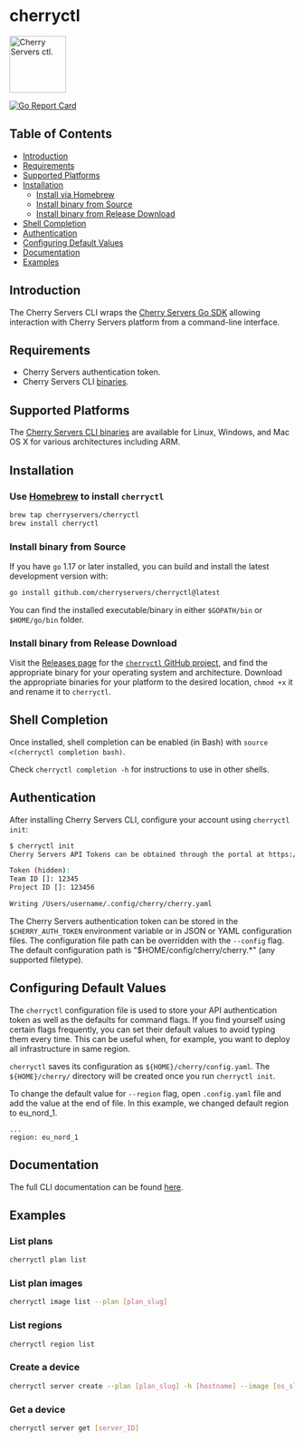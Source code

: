 cherryctl
================
<p align="left">
    <img width="100" height="100" src="https://pbs.twimg.com/profile_images/900630217630285824/p46dA56X_400x400.jpg" alt="Cherry Servers ctl." />
</p>
<p align="left">
  <a href="https://goreportcard.com/report/github.com/cherryservers/cherryctl">
    <img src="https://goreportcard.com/badge/github.com/cherryservers/cherryctl" alt="Go Report Card" />
  </a>
</p>

## Table of Contents

* [Introduction](#introduction)
* [Requirements](#requirements)
* [Supported Platforms](#supported-platforms)
* [Installation](#installation)
  * [Install via Homebrew](#use-homebrew-to-install-cherryctl)
  * [Install binary from Source](#install-binary-from-source)
  * [Install binary from Release Download](#install-binary-from-release-download)
* [Shell Completion](#shell-completion)
* [Authentication](#authentication)
* [Configuring Default Values](#configuring-default-values)
* [Documentation](#documentation)
* [Examples](#examples)

## Introduction

The Cherry Servers CLI wraps the [Cherry Servers Go SDK](https://github.com/cherryservers/cherrygo) allowing interaction with Cherry Servers platform from a command-line interface.

## Requirements

* Cherry Servers authentication token.
* Cherry Servers CLI [binaries](https://github.com/cherryservers/cherryctl/releases).

## Supported Platforms

The [Cherry Servers CLI binaries](https://github.com/cherryservers/cherryctl/releases) are available for Linux, Windows, and Mac OS X for various architectures including ARM.

## Installation

### Use [Homebrew](https://brew.sh/) to install `cherryctl`

```sh
brew tap cherryservers/cherryctl
brew install cherryctl
```

### Install binary from Source

If you have `go` 1.17 or later installed, you can build and install the latest development version with:

```sh
go install github.com/cherryservers/cherryctl@latest
```

You can find the installed executable/binary in either `$GOPATH/bin` or `$HOME/go/bin` folder.

### Install binary from Release Download

Visit the [Releases page](https://github.com/cherryservers/cherryctl/releases) for the
[`cherryctl` GitHub project](https://github.com/cherryservers/cherryctl), and find the
appropriate binary for your operating system and architecture. Download the appropriate binaries for your platform to the desired location, `chmod +x` it and rename it to `cherryctl`.

## Shell Completion

Once installed, shell completion can be enabled (in Bash) with `source <(cherryctl completion bash)`.

Check `cherryctl completion -h` for instructions to use in other shells.

## Authentication

After installing Cherry Servers CLI, configure your account using `cherryctl init`:

```bash
$ cherryctl init
Cherry Servers API Tokens can be obtained through the portal at https://portal.cherryservers.com/.

Token (hidden): 
Team ID []: 12345
Project ID []: 123456

Writing /Users/username/.config/cherry/cherry.yaml
```

The Cherry Servers authentication token can be stored in the `$CHERRY_AUTH_TOKEN` environment variable or in JSON or YAML configuration files. The configuration file path can be overridden with the `--config` flag.  The default configuration path is "$HOME/config/cherry/cherry.*" (any supported filetype).

## Configuring Default Values

The `cherryctl` configuration file is used to store your API authentication token as well as the defaults for command flags. If you find yourself using certain flags frequently, you can set their default values to avoid typing them every time. This can be useful when, for example, you want to deploy all infrastructure in same region.

`cherryctl` saves its configuration as `${HOME}/cherry/config.yaml`. The `${HOME}/cherry/` directory will be created once you run `cherryctl init`.

To change the default value for `--region` flag, open `.config.yaml` file and add the value at the end of file. In this example, we changed default region to eu_nord_1.
```
...
region: eu_nord_1
```

## Documentation

The full CLI documentation can be found [here](docs/cherryctl.md).

## Examples

### List plans

```sh
cherryctl plan list
```

### List plan images

```sh
cherryctl image list --plan [plan_slug]
```

### List regions

```sh
cherryctl region list
```

### Create a device

```sh
cherryctl server create --plan [plan_slug] -h [hostname] --image [os_slug] --region [region_slug]
```

### Get a device

```sh
cherryctl server get [server_ID]
```